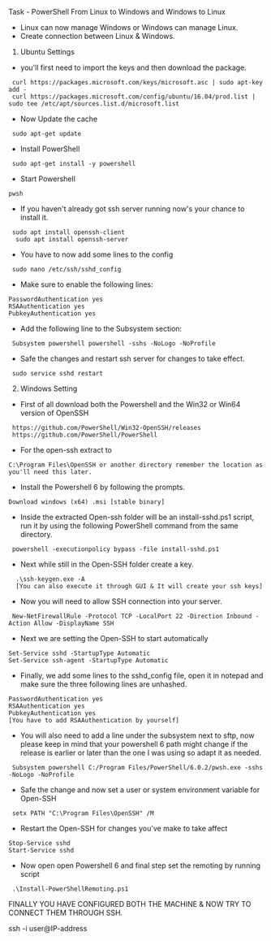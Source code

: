 Task -  PowerShell From Linux to Windows and Windows to Linux 

- Linux can now manage Windows or Windows can manage Linux.
- Create connection between Linux & Windows.


1. Ubuntu Settings

- you'll first need to import the keys and then download the package.

```
 curl https://packages.microsoft.com/keys/microsoft.asc | sudo apt-key add -
 curl https://packages.microsoft.com/config/ubuntu/16.04/prod.list | sudo tee /etc/apt/sources.list.d/microsoft.list
```

- Now Update the cache

```
 sudo apt-get update
```

-  Install PowerShell

```
 sudo apt-get install -y powershell
```

- Start Powershell

```
pwsh
```

-  If you haven't already got ssh server running now's your chance to install it.

```
 sudo apt install openssh-client
  sudo apt install openssh-server
```

-  You have to now add some lines to the config

```
 sudo nano /etc/ssh/sshd_config
```

-  Make sure to enable the following lines:

```
PasswordAuthentication yes
RSAAuthentication yes
PubkeyAuthentication yes
```

-  Add the following line to the Subsystem section:

```
 Subsystem powershell powershell -sshs -NoLogo -NoProfile
```

-  Safe the changes and restart ssh server for changes to take effect.

```
 sudo service sshd restart
```


2. Windows Setting

-  First of all download both the Powershell and the Win32 or Win64 version of OpenSSH

```
 https://github.com/PowerShell/Win32-OpenSSH/releases
 https://github.com/PowerShell/PowerShell
```

- For the open-ssh extract to

```
C:\Program Files\OpenSSH or another directory remember the location as you'll need this later.
```

- Install the Powershell 6 by following the prompts.

```
Download windows (x64) .msi [stable binary]
```

-  Inside the extracted Open-ssh folder will be an install-sshd.ps1 script, run it by using the following PowerShell command from the same directory.

```
 powershell -executionpolicy bypass -file install-sshd.ps1
```

-  Next while still in the Open-SSH folder create a key.

```
  .\ssh-keygen.exe -A
  [You can also execute it through GUI & It will create your ssh keys]
```

-  Now you will need to allow SSH connection into your server.

```
 New-NetFirewallRule -Protocol TCP -LocalPort 22 -Direction Inbound -Action Allow -DisplayName SSH
```

-  Next we are setting the Open-SSH to start automatically

```
Set-Service sshd -StartupType Automatic
Set-Service ssh-agent -StartupType Automatic
```

-  Finally, we add some lines to the sshd_config file, open it in notepad and make sure the three following lines are unhashed.

```
PasswordAuthentication yes
RSAAuthentication yes
PubkeyAuthentication yes
[You have to add RSAAuthentication by yourself]
```

-  You will also need to add a line under the subsystem next to sftp, now please keep in mind that your powershell 6 path might change if the release is earlier or later than the one I was using so adapt it as needed.

```
 Subsystem powershell C:/Program Files/PowerShell/6.0.2/pwsh.exe -sshs -NoLogo -NoProfile
```

-  Safe the change and now set a user or system environment variable for Open-SSH

```
 setx PATH "C:\Program Files\OpenSSH" /M
```

-  Restart the Open-SSH for changes you've make to take affect

```
Stop-Service sshd
Start-Service sshd
```

-  Now open open Powershell 6 and final step set the remoting by running script

```
 .\Install-PowerShellRemoting.ps1
```



FINALLY YOU HAVE CONFIGURED BOTH THE MACHINE & NOW TRY TO CONNECT THEM THROUGH SSH.

ssh -i <key-name> user@IP-address












































 
 
 
 
 
 
 
 
 
 
 
 
 
 
 
 
